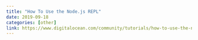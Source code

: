 ```yaml
---
title: "How To Use the Node.js REPL"
date: 2019-09-18
categories: [other]
link: https://www.digitalocean.com/community/tutorials/how-to-use-the-node-js-repl
---
```

